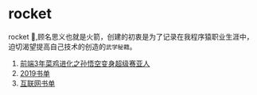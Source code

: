 # rocket

rocket :rocket:,顾名思义也就是火箭，创建的初衷是为了记录在我程序猿职业生涯中，迫切渴望提高自己技术的创造的`武学秘籍`。

1. [前端3年菜鸡进化之孙悟空变身超级赛亚人](https://github.com/5201314999/rocket/issues/4)
2. [2019书单](https://github.com/5201314999/rocket/issues/1)
3. [互联网书单](https://github.com/5201314999/rocket/issues/2)
